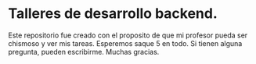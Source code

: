 # Talleres de desarrollo backend. 
Este repositorio fue creado con el proposito de que mi profesor pueda ser chismoso y ver mis tareas. Esperemos saque 5 en todo. Si tienen alguna pregunta, pueden escribirme. Muchas gracias.
